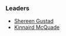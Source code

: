 ### Leaders
* [Shereen Gustad](https://www.linkedin.com/in/shereen-gustad/)
* [Kinnaird McQuade](https://kmcquade.com/security.html)
